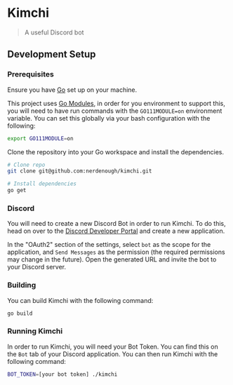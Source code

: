 # Kimchi

> A useful Discord bot

## Development Setup

### Prerequisites

Ensure you have [Go][0] set up on your machine.

This project uses [Go Modules][1], in order for you environment to support this,
you will need to have run commands with the `GO111MODULE=on` environment
variable. You can set this globally via your bash configuration with the
following:

```bash
export GO111MODULE=on
```

Clone the repository into your Go workspace and install the dependencies.

```bash
# Clone repo
git clone git@github.com:nerdenough/kimchi.git

# Install dependencies
go get
```

### Discord

You will need to create a new Discord Bot in order to run Kimchi. To do this,
head on over to the [Discord Developer Portal][2] and create a new application.

In the "OAuth2" section of the settings, select `bot` as the scope for the
application, and `Send Messages` as the permission (the required permissions
may change in the future). Open the generated URL and invite the bot to your
Discord server.

### Building

You can build Kimchi with the following command:

```bash
go build
```

### Running Kimchi

In order to run Kimchi, you will need your Bot Token. You can find this on the
`Bot` tab of your Discord application. You can then run Kimchi with the
following command:

```bash
BOT_TOKEN=[your bot token] ./kimchi
```

[0]: https://golang.org/doc/install
[1]: https://github.com/golang/go/wiki/Modules
[2]: https://discordapp.com/developers/applications/
